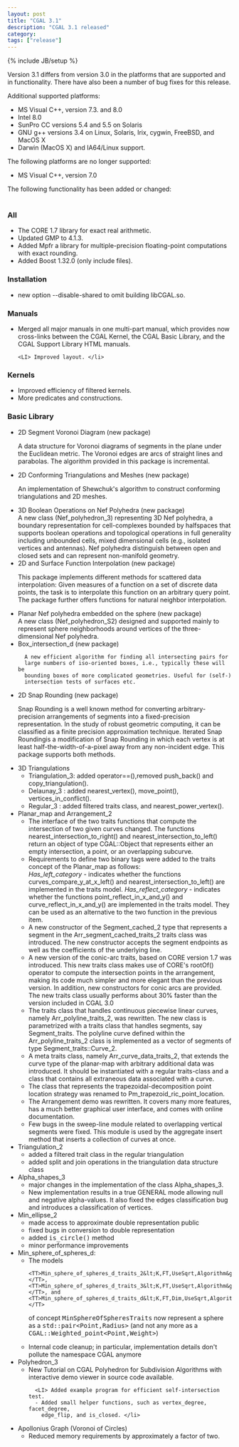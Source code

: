 ```yaml
---
layout: post
title: "CGAL 3.1"
description: "CGAL 3.1 released"
category:
tags: ["release"]
---
```

{% include JB/setup %}
<p>Version 3.1 differs from version 3.0 in the platforms that are supported and
in functionality.  There have also been a number of bug fixes for this release.</p>


<p>
Additional supported platforms:
<UL>
   <LI> MS Visual C++, version 7.3. and 8.0 </li>
   <LI> Intel 8.0 </li>
   <LI> SunPro CC versions 5.4 and 5.5 on Solaris </li>
   <LI> GNU g++ versions 3.4 on Linux, Solaris, Irix, cygwin, FreeBSD, and MacOS X </li>
  <LI> Darwin (MacOS X) and IA64/Linux support. </li>
</UL>
<p>
The following platforms are no longer supported:
<UL>
   <LI>MS Visual C++, version 7.0 </li>
</UL>

<p>
The following functionality has been added or changed:<BR><BR>

<H3>All</H3>
<UL>
    <LI> The  CORE 1.7 library for exact
      real arithmetic. </li>
    <LI>Updated  GMP to 4.1.3. </li>
    <LI>Added Mpfr a library for multiple-precision floating-point computations with exact rounding. </li>
    <LI>Added Boost 1.32.0 (only include files). </li>
</UL>

<H3>Installation</H3>
<UL>
   <LI> new option --disable-shared to omit building libCGAL.so. </li>
</UL>


<H3>Manuals</H3>
<UL>
    <LI> Merged all major manuals in one multi-part manual, which provides
      now cross-links between the CGAL Kernel, the CGAL Basic Library,
      and the CGAL Support Library HTML manuals. </li>

    <LI> Improved layout. </li>
</UL>

<H3>Kernels</H3>

<UL>
   <LI> Improved efficiency of filtered kernels. </li>
   <LI>More predicates and constructions. </li>
</UL>


<H3>Basic Library</H3>


<UL>
  <LI> 2D Segment Voronoi Diagram (new package)<BR>

A data structure for Voronoi diagrams of segments in the plane under the Euclidean metric. The Voronoi edges
are arcs of straight lines and parabolas. The algorithm provided in this package is incremental.
</LI>

<LI>  2D Conforming Triangulations and Meshes (new package)<BR>

An implementation of Shewchuk's algorithm  to construct conforming triangulations and 2D meshes.
</LI>



  <LI> 3D Boolean Operations on  Nef Polyhedra (new package)<BR>
A new class (Nef_polyhedron_3) representing 3D Nef polyhedra, a
      boundary representation for cell-complexes bounded by halfspaces
      that supports boolean operations and topological operations in full
      generality including unbounded cells, mixed dimensional cells (e.g.,
      isolated vertices and antennas). Nef polyhedra distinguish between
      open and closed sets and can represent non-manifold geometry.

</LI>

<LI>  2D and Surface Function Interpolation (new package)<BR>

This package implements different methods for scattered data interpolation: Given
measures of a function on a set of discrete data points, the task is
to interpolate this function on an arbitrary query point. The package
further offers functions for natural neighbor interpolation.

</LI>

 <LI> Planar Nef polyhedra embedded on the sphere (new package)<BR>
      A new class (Nef_polyhedron_S2) designed and supported mainly to
      represent sphere neighborhoods around vertices of the three-
      dimensional Nef polyhedra.
</LI>

 <LI> Box_intersection_d (new package)<BR>

      A new efficient algorithm for finding all intersecting pairs for
      large numbers of iso-oriented boxes, i.e., typically these will be
      bounding boxes of more complicated geometries. Useful for (self-)
      intersection tests of surfaces etc.
</LI>


<LI>  2D Snap Rounding (new package)<BR>

Snap Rounding is a well known method for converting
arbitrary-precision arrangements of segments into a fixed-precision
representation. In the study of robust geometric
computing, it can be classified as a finite precision approximation
technique. Iterated Snap Roundingis a modification
of Snap Rounding in which each vertex is at least half-the-width-of-a-pixel away
from any non-incident edge. This package supports both
methods.
</LI>

<LI>3D Triangulations

<UL>
 <LI> Triangulation_3: added operator==(),removed push_back() and copy_triangulation(). </li>
<LI> Delaunay_3 : added nearest_vertex(), move_point(), vertices_in_conflict(). </li>
<LI> Regular_3 :  added filtered traits class, and nearest_power_vertex(). </li>
</UL>
 </li>

<LI> Planar_map and Arrangement_2

<UL>
<LI> The interface of the two traits functions that compute the intersection of two given curves changed. The functions nearest_intersection_to_right() and nearest_intersection_to_left() return an object of type CGAL::Object that represents either an empty intersection, a point, or an overlapping subcurve. </li>
<LI> Requirements to define two binary tags were added to the traits concept of the Planar_map as follows: </li>
<EM>Has_left_category</EM> - indicates whether the functions curves_compare_y_at_x_left() and nearest_intersection_to_left() are implemented in the traits model.
<EM>Has_reflect_category</EM> - indicates whether the functions point_reflect_in_x_and_y() and curve_reflect_in_x_and_y() are implemented in the traits model. They can be used as an alternative to the two function in the previous item.
<LI> A new constructor of the Segment_cached_2 type that represents a segment in the Arr_segment_cached_traits_2 traits class was introduced. The new constructor accepts the segment endpoints as well as the coefficients of the underlying line. </li>
<LI> A new version of the conic-arc traits, based on CORE version 1.7 was introduced. This new traits class makes use of CORE's rootOf() operator to compute the intersection points in the arrangement, making its code much simpler and more elegant than the previous version. In addition, new constructors for conic arcs are provided. The new traits class usually performs about 30% faster than the version included in CGAL 3.0 </li>
<LI> The traits class that handles continuous piecewise linear curves, namely Arr_polyline_traits_2, was rewritten. The new class is parametrized with a traits class that handles segments, say Segment_traits. The polyline curve defined within the Arr_polyline_traits_2 class is implemented as a vector of segments of type Segment_traits::Curve_2.
<LI> A meta traits class, namely Arr_curve_data_traits_2,  that extends the curve type of the planar-map with arbitrary additional data was introduced. It should be instantiated with a regular traits-class and a class that contains all extraneous data associated with a curve. </li>
<LI>  The class that represents the trapezoidal-decomposition point location strategy was renamed to Pm_trapezoid_ric_point_location. </li>
<LI> The Arrangement demo was rewritten. It covers many more features, has a much better graphical user interface, and comes with online documentation. </li>
<LI> Few bugs in the sweep-line module related to overlapping vertical segments were fixed. This module is used by the aggregate insert method that inserts a collection of curves at once. </li>
</UL>
 </li>

<LI>Triangulation_2

<UL>
<LI> added a filtered trait class in the regular triangulation </li>
<LI> added split and join operations in the triangulation data structure class </li>
</UL>
 </li>


<LI>Alpha_shapes_3

<UL>
<LI>major changes in the implementation of the class Alpha_shapes_3. </li>
<LI>New implementation results in a true GENERAL mode
    allowing null and negative alpha-values. It also fixed the edges classification bug
    and introduces a classification of vertices. </li>
</UL>
 </li>


<LI>Min_ellipse_2

<UL>
 <LI> made access to approximate double representation public </li>
 <LI> fixed bugs in conversion to double representation </li>
 <LI> added <TT>is_circle()</TT> method </li>
 <LI> minor performance improvements </li>
</UL>
 </li>
 
<LI>Min_sphere_of_spheres_d:

<UL>
<LI> The models

    <TT>Min_sphere_of_spheres_d_traits_2&lt;K,FT,UseSqrt,Algorithm&gt;</TT>,
    <TT>Min_sphere_of_spheres_d_traits_3&lt;K,FT,UseSqrt,Algorithm&gt;</TT>, and
    <TT>Min_sphere_of_spheres_d_traits_d&lt;K,FT,Dim,UseSqrt,Algorithm&gt;</TT>

  of concept <TT>MinSphereOfSpheresTraits</TT> now represent a sphere
  as a <TT>std::pair&lt;Point,Radius&gt;</TT> (and not any more as a
  <TT>CGAL::Weighted_point&lt;Point,Weight&gt;</TT>) </li>
<LI> Internal code cleanup; in particular, implementation details
  don't pollute the namespace CGAL anymore </li>
</UL>
 </li>

<LI>Polyhedron_3

<UL>
      <LI> New Tutorial on CGAL Polyhedron for Subdivision Algorithms with
        interactive demo viewer in source code available. </li>

      <LI> Added example program for efficient self-intersection test.
      - Added small helper functions, such as vertex_degree, facet_degree,
        edge_flip, and is_closed. </li>
</UL>
 </li>
 
<LI> Apollonius Graph (Voronoi of Circles)

 <UL>
       <LI> Reduced memory requirements by approximately a factor of two. </li>
 </UL>
 </li>
 
</UL>
